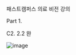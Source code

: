 패스트캠퍼스 의료 비전 강의

Part 1. 

C2. 2.2 완

![image](https://github.com/user-attachments/assets/bc12f453-cd4e-4a2a-955d-cbb93f8f4da1)
